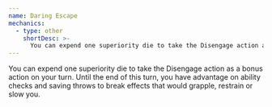 ```yaml
---
name: Daring Escape
mechanics:
  - type: other
    shortDesc: >-
      You can expend one superiority die to take the Disengage action as a bonus action on your turn. Until the end of this turn, you have advantage on ability checks and saving throws to break effects that would grapple, restrain or slow you.
---
```

You can expend one superiority die to take the Disengage action as a bonus action on your turn. Until the end of this turn, you have advantage on ability checks and saving throws to break effects that would grapple, restrain or slow you.
